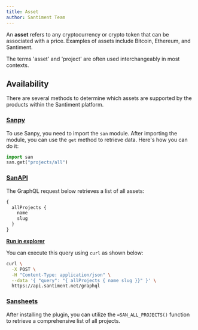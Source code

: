 ```yaml
---
title: Asset
author: Santiment Team
---
```


An **asset** refers to any cryptocurrency or crypto token that can be associated with a price. Examples of assets include Bitcoin, Ethereum, and Santiment.

The terms 'asset' and 'project' are often used interchangeably in most contexts.

## Availability

There are several methods to determine which assets are supported by the products within the Santiment platform. 

### [Sanpy](https://github.com/santiment/sanpy)

To use Sanpy, you need to import the `san` module. After importing the module, you can use the `get` method to retrieve data. Here's how you can do it:

```python
import san
san.get("projects/all")
```

### [SanAPI](https://api.santiment.net)

The GraphQL request below retrieves a list of all assets:

```graphql
{
  allProjects {
    name
    slug
  }
}
```

**[Run in explorer](https://api.santiment.net/graphiql?query=%7B%0A%20%20allProjects%20%7B%0A%20%20%20%20name%0A%20%20%20%20slug%0A%20%20%7D%0A%7D)**

You can execute this query using `curl` as shown below:

```sh
curl \
  -X POST \
  -H "Content-Type: application/json" \
  --data '{ "query": "{ allProjects { name slug }}" }' \
  https://api.santiment.net/graphql
```

### [Sansheets](https://sheets.santiment.net/)

After installing the plugin, you can utilize the `=SAN_ALL_PROJECTS()` function to retrieve a comprehensive list of all projects.

